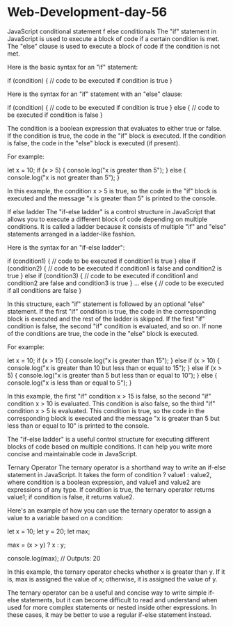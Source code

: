 # Web-Development-day-56
JavaScript conditional statement
f else conditionals
The "if" statement in JavaScript is used to execute a block of code if a certain condition is met. The "else" clause is used to execute a block of code if the condition is not met.

Here is the basic syntax for an "if" statement:

if (condition) {
  // code to be executed if condition is true
}

Here is the syntax for an "if" statement with an "else" clause:

if (condition) {
  // code to be executed if condition is true
} else {
  // code to be executed if condition is false
}

The condition is a boolean expression that evaluates to either true or false. If the condition is true, the code in the "if" block is executed. If the condition is false, the code in the "else" block is executed (if present).

For example:

let x = 10;
if (x > 5) {
  console.log("x is greater than 5");
} else {
  console.log("x is not greater than 5");
}

In this example, the condition x > 5 is true, so the code in the "if" block is executed and the message "x is greater than 5" is printed to the console.

If else ladder
The "if-else ladder" is a control structure in JavaScript that allows you to execute a different block of code depending on multiple conditions. It is called a ladder because it consists of multiple "if" and "else" statements arranged in a ladder-like fashion.

Here is the syntax for an "if-else ladder":

if (condition1) {
  // code to be executed if condition1 is true
} else if (condition2) {
  // code to be executed if condition1 is false and condition2 is true
} else if (condition3) {
  // code to be executed if condition1 and condition2 are false and condition3 is true
} ...
else {
  // code to be executed if all conditions are false
}

In this structure, each "if" statement is followed by an optional "else" statement. If the first "if" condition is true, the code in the corresponding block is executed and the rest of the ladder is skipped. If the first "if" condition is false, the second "if" condition is evaluated, and so on. If none of the conditions are true, the code in the "else" block is executed.

For example:

let x = 10;
if (x > 15) {
  console.log("x is greater than 15");
} else if (x > 10) {
  console.log("x is greater than 10 but less than or equal to 15");
} else if (x > 5) {
  console.log("x is greater than 5 but less than or equal to 10");
} else {
  console.log("x is less than or equal to 5");
}

In this example, the first "if" condition x > 15 is false, so the second "if" condition x > 10 is evaluated. This condition is also false, so the third "if" condition x > 5 is evaluated. This condition is true, so the code in the corresponding block is executed and the message "x is greater than 5 but less than or equal to 10" is printed to the console.

The "if-else ladder" is a useful control structure for executing different blocks of code based on multiple conditions. It can help you write more concise and maintainable code in JavaScript.


Ternary Operator
The ternary operator is a shorthand way to write an if-else statement in JavaScript. It takes the form of condition ? value1 : value2, where condition is a boolean expression, and value1 and value2 are expressions of any type. If condition is true, the ternary operator returns value1; if condition is false, it returns value2.

Here's an example of how you can use the ternary operator to assign a value to a variable based on a condition:

let x = 10;
let y = 20;
let max;
 
max = (x > y) ? x : y;
 
console.log(max); // Outputs: 20

In this example, the ternary operator checks whether x is greater than y. If it is, max is assigned the value of x; otherwise, it is assigned the value of y.

The ternary operator can be a useful and concise way to write simple if-else statements, but it can become difficult to read and understand when used for more complex statements or nested inside other expressions. In these cases, it may be better to use a regular if-else statement instead.
